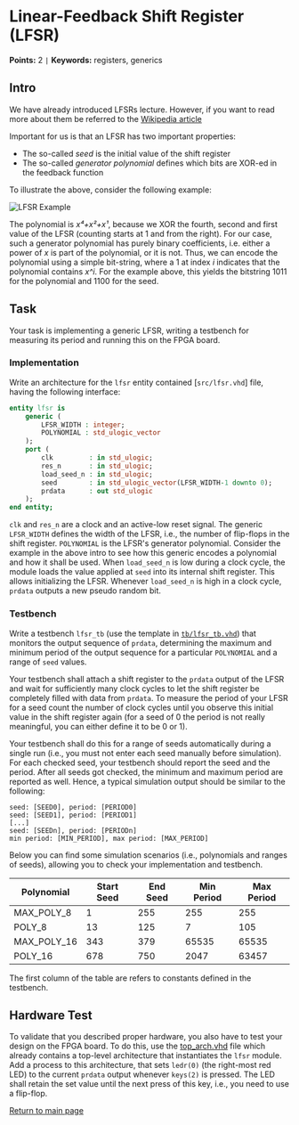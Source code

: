 
# Linear-Feedback Shift Register (LFSR)
**Points:** 2 ` | ` **Keywords:** registers, generics

## Intro
We have already introduced LFSRs lecture.
However, if you want to read more about them be referred to the [Wikipedia article](https://en.wikipedia.org/wiki/Linear-feedback_shift_register)

Important for us is that an LFSR has two important properties:
- The so-called *seed* is the initial value of the shift register
- The so-called *generator polynomial* defines which bits are XOR-ed in the feedback function

To illustrate the above, consider the following example:

![LFSR Example](.mdata/lfsr.svg)

The polynomial is *x⁴+x²+x¹*, because we XOR the fourth, second and first value of the LFSR (counting starts at 1 and from the right).
For our case, such a generator polynomial has purely binary coefficients, i.e. either a power of *x* is part of the polynomial, or it is not.
Thus, we can encode the polynomial using a simple bit-string, where a 1 at index *i* indicates that the polynomial contains *x^i*.
For the example above, this yields the bitstring 1011 for the polynomial and 1100 for the seed.

## Task
Your task is implementing a generic LFSR, writing a testbench for measuring its period and running this on the FPGA board.

### Implementation
Write an architecture for the `lfsr` entity contained [`src/lfsr.vhd`] file, having the following interface:

```vhdl
entity lfsr is
	generic (
		LFSR_WIDTH : integer;
		POLYNOMIAL : std_ulogic_vector
	);
	port (
		clk         : in std_ulogic;
		res_n       : in std_ulogic;
		load_seed_n : in std_ulogic;
		seed        : in std_ulogic_vector(LFSR_WIDTH-1 downto 0);
		prdata      : out std_ulogic
	);
end entity;
```

`clk` and `res_n` are a clock and an active-low reset signal.
The generic `LFSR_WIDTH` defines the width of the LFSR, i.e., the number of flip-flops in the shift register.
`POLYNOMIAL` is the LFSR's generator polynomial.
Consider the example in the above intro to see how this generic encodes a polynomial and how it shall be used.
When `load_seed_n` is low during a clock cycle, the module loads the value applied at `seed` into its internal shift register.
This allows initializing the LFSR.
Whenever `load_seed_n` is high in a clock cycle, `prdata` outputs a new pseudo random bit.

### Testbench
Write a testbench `lfsr_tb` (use the template in [`tb/lfsr_tb.vhd`](tb/lfsr_tb.vhd)) that monitors the output sequence of `prdata`, determining the maximum and minimum period of the output sequence for a particular ``POLYNOMIAL`` and a range of `seed` values.

Your testbench shall attach a shift register to the `prdata` output of the LFSR and wait for sufficiently many clock cycles to let the shift register be completely filled with data from `prdata`.
To measure the period of your LFSR for a seed count the number of clock cycles until you observe this initial value in the shift register again (for a seed of 0 the period is not really meaningful, you can either define it to be 0 or 1).

Your testbench shall do this for a range of seeds automatically during a single run (i.e., you must not enter each seed manually before simulation).
For each checked seed, your testbench should report the seed and the period.
After all seeds got checked, the minimum and maximum period are reported as well.
Hence, a typical simulation output should be similar to the following:

```
seed: [SEED0], period: [PERIOD0]
seed: [SEED1], period: [PERIOD1]
[...]
seed: [SEEDn], period: [PERIODn]
min period: [MIN_PERIOD], max period: [MAX_PERIOD]
```

Below you can find some simulation scenarios (i.e., polynomials and ranges of seeds), allowing you to check your implementation and testbench.

| Polynomial | Start Seed | End Seed | Min Period | Max Period |
|------------|------------|----------|------------|------------|
| MAX_POLY_8 |     1      |   255    |    255     |     255    |
|   POLY_8   |    13      |   125    |     7      |     105    |
|MAX_POLY_16 |    343     |   379    |   65535    |    65535   |
|  POLY_16   |    678     |   750    |    2047    |    63457   |

The first column of the table are refers to constants defined in the testbench.

## Hardware Test
To validate that you described proper hardware, you also have to test your design on the FPGA board.
To do this, use the [top_arch.vhd](top_arch.vhd) file which already contains a top-level architecture that instantiates the `lfsr` module.
Add a process to this architecture, that sets `ledr(0)` (the right-most red LED) to the current `prdata` output whenever `keys(2)` is pressed.
The LED shall retain the set value until the next press of this key, i.e., you need to use a flip-flop.


[Return to main page](../../readme.md)
